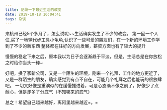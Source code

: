```yaml
---
title: 记录一下最近生活的改变
date: 2019-10-18 16:04:41
tags: 杂谈
---
```


来杭州已经5个多月了，怎么说呢~~生活确实发生了不少的改变。
第一回一个人住,买了一地辆代步工具小龟龟,认识了一些可爱的朋友们，在一个新的环境工作学到了不少的新东西
整体都在往好的方向发展，薪资方面也有了较大的提升

慢慢的稳定下来之后，原本我以为日子会逐渐趋于平淡，但是，生活总是在你放松之时给你当头一棒~

好吧，换了家新公司，又是一个陌生的环境，刚来一个礼拜，工作的地方更近了，又是一群陌生的朋友，确实感觉到有点不自在，可能几个礼拜之后也能玩的很放肆吧。
一切又好像是重演似的在缓慢推进着，可是心态确不像之前了，好像少了点耐心，但是却多了分底气（不知哪来的底气）

总之！希望自己越来越好，离阿里越来越近=。=


